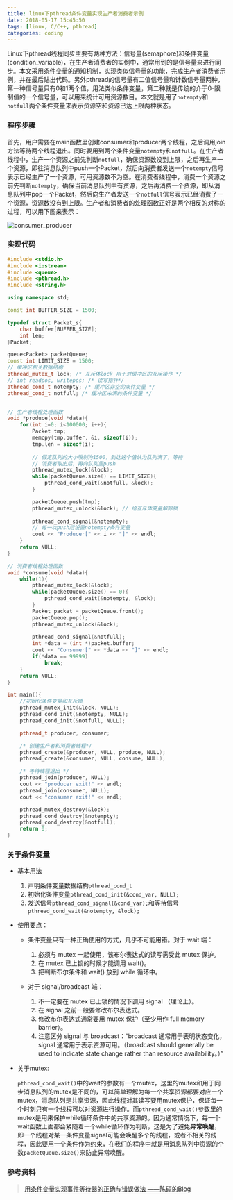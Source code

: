 ```yaml
---
title: linux下pthread条件变量实现生产者消费者示例
date: 2018-05-17 15:45:50
tags: [linux, C/C++, pthread]
categories: coding
---
```

Linux下pthread线程同步主要有两种方法：信号量(semaphore)和条件变量(condition_variable)，在生产者消费者的实例中，通常用到的是信号量来进行同步。本文采用条件变量的通知机制，实现类似信号量的功能，完成生产者消费者示例，并在最后贴出代码。另外pthread的信号量有二值信号量和计数信号量两种，第一种信号量只有0和1两个值，用法类似条件变量，第二种就是传统的介于0-限制值的一个信号量，可以用来统计可用资源数目。本文就是用了`notempty`和`notfull`两个条件变量来表示资源空和资源已达上限两种状态。

### 程序步骤
首先，用户需要在main函数里创建consumer和producer两个线程，之后调用join方法等待两个线程退出。同时要用到两个条件变量`notempty`和`notfull`。在生产者线程中，生产一个资源之前先判断`notfull`，确保资源数没到上限，之后再生产一个资源，即往消息队列中push一个Packet，然后向消费者发送一个`notempty`信号表示已经生产了一个资源，可用资源数不为空。在消费者线程中，消费一个资源之前先判断`notempty`，确保当前消息队列中有资源，之后再消费一个资源，即从消息队列中pop一个Packet，然后向生产者发送一个`notfull`信号表示已经消费了一个资源，资源数没有到上限。生产者和消费者的处理函数正好是两个相反的对称的过程，可以用下图来表示：

![consumer_producer](http://p8tf9aeyd.bkt.clouddn.com/consumer_producer.png)

### 实现代码
```c++
#include <stdio.h>
#include <iostream>
#include <queue>
#include <pthread.h>
#include <string.h>

using namespace std;

const int BUFFER_SIZE = 1500;

typedef struct Packet_s{
	char buffer[BUFFER_SIZE];
	int len;
}Packet;

queue<Packet> packetQueue;
const int LIMIT_SIZE = 1500;
// 缓冲区相关数据结构
pthread_mutex_t lock; /* 互斥体lock 用于对缓冲区的互斥操作 */
// int readpos, writepos; /* 读写指针*/
pthread_cond_t notempty; /* 缓冲区非空的条件变量 */
pthread_cond_t notfull; /* 缓冲区未满的条件变量 */	


// 生产者线程处理函数
void *produce(void *data){
	for(int i=0; i<100000; i++){
		Packet tmp;
		memcpy(tmp.buffer, &i, sizeof(i));
		tmp.len = sizeof(i);
		
		// 假定队列的大小限制为1500，到达这个值认为队列满了，等待
		// 消费者取出后，再向队列里push
		pthread_mutex_lock(&lock);
		while(packetQueue.size() == LIMIT_SIZE){
			pthread_cond_wait(&notfull, &lock);
		}

		packetQueue.push(tmp);
		pthread_mutex_unlock(&lock); // 给互斥体变量解除锁
		
		pthread_cond_signal(&notempty);
		// 每一次push后设置notempty条件变量
		cout << "Producer[" << i << "]" << endl;
	}
	return NULL;
}

// 消费者线程处理函数
void *consume(void *data){
	while(1){
		pthread_mutex_lock(&lock);
		while(packetQueue.size() == 0){
			pthread_cond_wait(&notempty, &lock);
		}
		Packet packet = packetQueue.front();
		packetQueue.pop();
		pthread_mutex_unlock(&lock);	
		
		pthread_cond_signal(&notfull);
		int *data = (int *)packet.buffer;
		cout << "Consumer[" << *data << "]" << endl;
		if(*data == 99999)
			break;
	}	
	return NULL;	
}

int main(){
	//初始化条件变量和互斥锁
	pthread_mutex_init(&lock, NULL);
	pthread_cond_init(&notempty, NULL);
	pthread_cond_init(&notfull, NULL);

	pthread_t producer, consumer;

	/* 创建生产者和消费者线程*/
	pthread_create(&producer, NULL, produce, NULL);
	pthread_create(&consumer, NULL, consume, NULL);

	/* 等待线程退出 */
	pthread_join(producer, NULL);
	cout << "producer exit!" << endl;
	pthread_join(consumer, NULL);
	cout << "consumer exit!" << endl; 

	pthread_mutex_destroy(&lock);
	pthread_cond_destroy(&notempty);
	pthread_cond_destroy(&notfull);
	return 0;
}
```
### 关于条件变量
- 基本用法

    1. 声明条件变量数据结构`pthread_cond_t`
    2. 初始化条件变量`pthread_cond_init(&cond_var, NULL);`
    3. 发送信号`pthread_cond_signal(&cond_var);`和等待信号`pthread_cond_wait(&notempty, &lock);`

- 使用要点：
    - 条件变量只有一种正确使用的方式，几乎不可能用错。对于 wait 端：
        1. 必须与 mutex 一起使用，该布尔表达式的读写需受此 mutex 保护。
        2. 在 mutex 已上锁的时候才能调用 wait()。
        3. 把判断布尔条件和 wait() 放到 while 循环中。

    - 对于 signal/broadcast 端：
        1. 不一定要在 mutex 已上锁的情况下调用 signal （理论上）。
        2. 在 signal 之前一般要修改布尔表达式。
        3. 修改布尔表达式通常要用 mutex 保护（至少用作 full memory barrier）。
        4. 注意区分 signal 与 broadcast：“broadcast 通常用于表明状态变化，signal 通常用于表示资源可用。（broadcast should generally be used to indicate state change rather than resource availability。）”

- 关于mutex:

    `pthread_cond_wait()`中的wait的参数有一个mutex，这里的mutex和用于同步消息队列的mutex是不同的，可以简单理解为每一个共享资源都要对应一个mutex，消息队列是共享资源，因此线程对其读写要用mutex保护，保证每一个时刻只有一个线程可以对资源进行操作。而`pthread_cond_wait()`参数里的mutex是用来保护while循环条件中的共享资源的。因为通常情况下，每一个wait函数上面都会紧随着一个while循环作为判断，这是为了避免**异常唤醒**，即一个线程对某一条件变量signal可能会唤醒多个的线程，或者不相关的线程，因此要用一个条件作为约束，在我们的程序中就是用消息队列中资源的个数`packetQueue.size()`来防止异常唤醒。

### 参考资料
> [用条件变量实现事件等待器的正确与错误做法 ——陈硕的Blog](http://www.cppblog.com/Solstice/archive/2015/10/30/203094.html)
